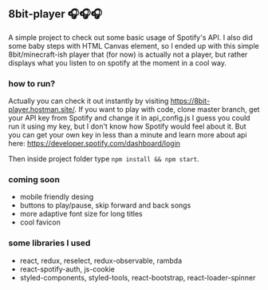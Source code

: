 ## 8bit-player 🎧🎧🎧

A simple project to check out some basic usage of Spotify's API. I also did some baby steps with HTML Canvas element, so I ended up with this simple 8bit/minecraft-ish player that (for now) is actually not a player, but rather displays what you listen to on spotify at the moment in a cool way.

### how to run?
Actually you can check it out instantly by visiting https://8bit-player.hostman.site/.
If you want to play with code, clone master branch, get your API key from Spotify and change it in api_config.js
I guess you could run it using my key, but I don't know how Spotify would feel about it.
But you can get your own key in less than a minute and learn more about api here: https://developer.spotify.com/dashboard/login

Then inside project folder type `npm install && npm start`.

### coming soon

- mobile friendly desing
- buttons to play/pause, skip forward and back songs
- more adaptive font size for long titles
- cool favicon

### some libraries I used
- react, redux, reselect, redux-observable, rambda
- react-spotify-auth, js-cookie
- styled-components, styled-tools, react-bootstrap, react-loader-spinner
